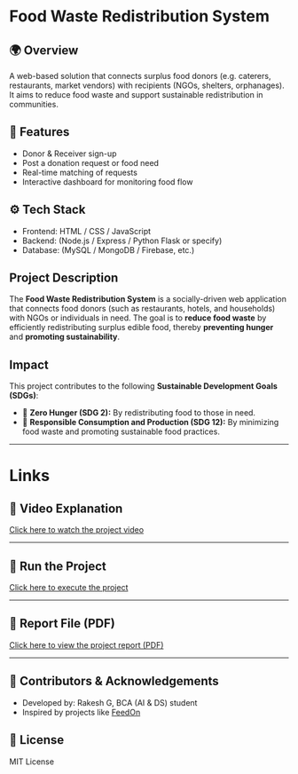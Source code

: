 # Food Waste Redistribution System

## 🌍 Overview  
A web-based solution that connects surplus food donors (e.g. caterers, restaurants, market vendors) with recipients (NGOs, shelters, orphanages). It aims to reduce food waste and support sustainable redistribution in communities.

## 🧪 Features  
- Donor & Receiver sign-up
- Post a donation request or food need
- Real-time matching of requests
- Interactive dashboard for monitoring food flow

## ⚙️ Tech Stack  
- Frontend: HTML / CSS / JavaScript  
- Backend: (Node.js / Express / Python Flask or specify)  
- Database: (MySQL / MongoDB / Firebase, etc.)

## Project Description
The **Food Waste Redistribution System** is a socially-driven web application that connects food donors (such as restaurants, hotels, and households) with NGOs or individuals in need. The goal is to **reduce food waste** by efficiently redistributing surplus edible food, thereby **preventing hunger** and **promoting sustainability**.

## Impact
This project contributes to the following **Sustainable Development Goals (SDGs)**:
- 🎯 **Zero Hunger (SDG 2):** By redistributing food to those in need.
- 🎯 **Responsible Consumption and Production (SDG 12):** By minimizing food waste and promoting sustainable food practices.

---

# Links

## 🎥 Video Explanation
[Click here to watch the project video](https://www.dropbox.com/scl/fi/thaqulxg31sbrer64axn3/Food-Waste-Redistribution-Presentation.mp4?rlkey=crekh4x18ie7wqdpf1x28kw9n&st=vd7wxpiw&dl=0)

---

## 🚀 Run the Project
[Click here to execute the project](https://rakesh4407.github.io/Rakesh_BCA_B_Food-waste-Redistribution/)

---

## 📄 Report File (PDF)
[Click here to view the project report (PDF)](https://github.com/rakesh4407/Rakesh_BCA_B_Food-waste-Redistribution/blob/main/Food%20Waste%20Redistribution%20Report%20Rakesh_BCA-B.pdf)

---
## 👥 Contributors & Acknowledgements  
- Developed by: Rakesh G, BCA (AI & DS) student  
- Inspired by projects like [FeedOn](https://github.com/anushadatta/FeedOn) 

## 📌 License  
MIT License


